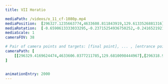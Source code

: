 ```yaml
---
title: VII Horatio

mediaPath: /videos/o_11_cf-1080p.mp4
mediaPosition:  [296327.1235663774,4633608.811843919,129.6133526881316]
mediaRotation:  [-0.6590613333033295,-0.23715254936750252,-0.24165219217643388,-0.6715661138631518]
mediaScale: 1
cameraFOV: 38

# Pair of camera points and targets: [final point], ... , [entrance point]
cameraPath: [
    [[296329.4169624474,4633606.0377211785,129.6810098444967],[296318.90556379326,4633618.752450403,129.37091454448998]]
]


animationEntry: 2000
---
```

